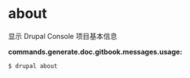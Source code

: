 # about
显示 Drupal Console 项目基本信息

**commands.generate.doc.gitbook.messages.usage:**
```
$ drupal about
```
